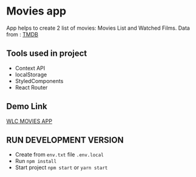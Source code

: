 # Movies app

App helps to create 2 list of movies: Movies List and Watched Films.
Data from : [TMDB](https://www.themoviedb.org)

## Tools used in project
 - Context API
 - localStorage
 - StyledComponents
 - React Router 

## Demo Link
[WLC MOVIES APP](http://wlc-movies.netlify.app)

## RUN DEVELOPMENT VERSION

 - Create from `env.txt`  file `.env.local`
 - Run `npm install`
 - Start project `npm start` or `yarn start`

